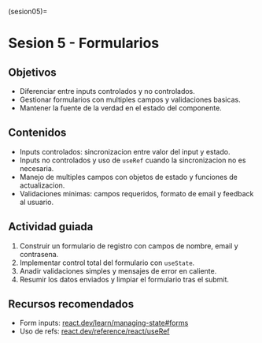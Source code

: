 (sesion05)=
# Sesion 5 - Formularios

## Objetivos
- Diferenciar entre inputs controlados y no controlados.
- Gestionar formularios con multiples campos y validaciones basicas.
- Mantener la fuente de la verdad en el estado del componente.

## Contenidos
- Inputs controlados: sincronizacion entre valor del input y estado.
- Inputs no controlados y uso de `useRef` cuando la sincronizacion no es necesaria.
- Manejo de multiples campos con objetos de estado y funciones de actualizacion.
- Validaciones minimas: campos requeridos, formato de email y feedback al usuario.

## Actividad guiada
1. Construir un formulario de registro con campos de nombre, email y contrasena.
2. Implementar control total del formulario con `useState`.
3. Anadir validaciones simples y mensajes de error en caliente.
4. Resumir los datos enviados y limpiar el formulario tras el submit.

## Recursos recomendados
- Form inputs: [react.dev/learn/managing-state#forms](https://react.dev/learn/managing-state#forms)
- Uso de refs: [react.dev/reference/react/useRef](https://react.dev/reference/react/useRef)
